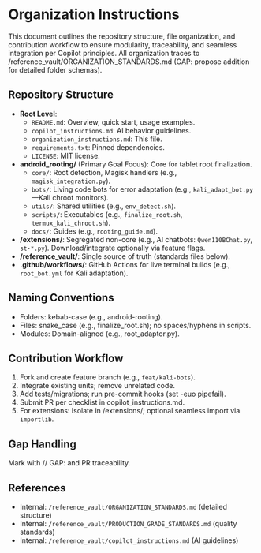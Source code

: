 # Organization Instructions

This document outlines the repository structure, file organization, and contribution workflow to ensure modularity, traceability, and seamless integration per Copilot principles. All organization traces to /reference_vault/ORGANIZATION_STANDARDS.md (GAP: propose addition for detailed folder schemas).

## Repository Structure
- **Root Level**:
  - `README.md`: Overview, quick start, usage examples.
  - `copilot_instructions.md`: AI behavior guidelines.
  - `organization_instructions.md`: This file.
  - `requirements.txt`: Pinned dependencies.
  - `LICENSE`: MIT license.
- **android_rooting/** (Primary Goal Focus): Core for tablet root finalization.
  - `core/`: Root detection, Magisk handlers (e.g., `magisk_integration.py`).
  - `bots/`: Living code bots for error adaptation (e.g., `kali_adapt_bot.py`—Kali chroot monitors).
  - `utils/`: Shared utilities (e.g., `env_detect.sh`).
  - `scripts/`: Executables (e.g., `finalize_root.sh`, `termux_kali_chroot.sh`).
  - `docs/`: Guides (e.g., `rooting_guide.md`).
- **/extensions/**: Segregated non-core (e.g., AI chatbots: `Qwen110BChat.py`, `st-*.py`). Download/integrate optionally via feature flags.
- **/reference_vault/**: Single source of truth (standards files below).
- **.github/workflows/**: GitHub Actions for live terminal builds (e.g., `root_bot.yml` for Kali adaptation).

## Naming Conventions
- Folders: kebab-case (e.g., android-rooting).
- Files: snake_case (e.g., finalize_root.sh); no spaces/hyphens in scripts.
- Modules: Domain-aligned (e.g., root_adaptor.py).

## Contribution Workflow
1. Fork and create feature branch (e.g., `feat/kali-bots`).
2. Integrate existing units; remove unrelated code.
3. Add tests/migrations; run pre-commit hooks (set -euo pipefail).
4. Submit PR per checklist in copilot_instructions.md.
5. For extensions: Isolate in /extensions/; optional seamless import via `importlib`.

## Gap Handling
Mark with // GAP: and PR traceability.

## References

- Internal: `/reference_vault/ORGANIZATION_STANDARDS.md` (detailed structure)
- Internal: `/reference_vault/PRODUCTION_GRADE_STANDARDS.md` (quality standards)
- Internal: `/reference_vault/copilot_instructions.md` (AI guidelines)